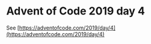 # Advent of Code 2019 day 4

See [https://adventofcode.com/2019/day/4](https://adventofcode.com/2019/day/4)
